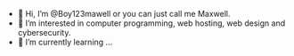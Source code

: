 - 👋 Hi, I’m @Boy123mawell or you can just call me Maxwell.
- 👀 I’m interested in computer programming, web hosting, web design and cybersecurity.
- 🌱 I’m currently learning ...

<!---
Boy123mawell/Boy123mawell is a ✨ special ✨ repository because its `README.md` (this file) appears on your GitHub profile.
You can click the Preview link to take a look at your changes.
--->
